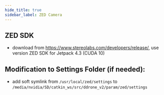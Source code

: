 ```yaml
---
hide_title: true
sidebar_label: ZED Camera
---
```


## ZED SDK
- download from https://www.stereolabs.com/developers/release/, use version ZED SDK for Jetpack 4.3 (CUDA 10)

## Modification to Settings Folder (if needed):

- add soft symlink from `/usr/local/zed/settings` to `/media/nvidia/SD/catkin_ws/src/ddrone_v2/param/zed/settings`